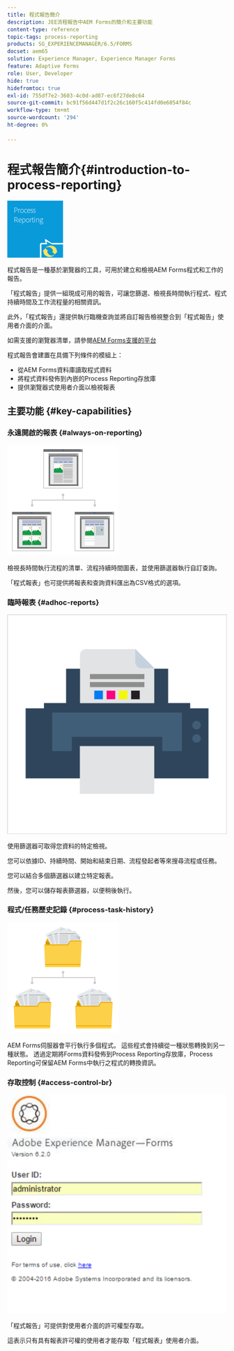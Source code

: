 ```yaml
---
title: 程式報告簡介
description: JEE流程報告中AEM Forms的簡介和主要功能
content-type: reference
topic-tags: process-reporting
products: SG_EXPERIENCEMANAGER/6.5/FORMS
docset: aem65
solution: Experience Manager, Experience Manager Forms
feature: Adaptive Forms
role: User, Developer
hide: true
hidefromtoc: true
exl-id: 755df7e2-3603-4c0d-ad07-ec6f27de8c64
source-git-commit: bc91f56d447d1f2c26c160f5c414fd0e6054f84c
workflow-type: tm+mt
source-wordcount: '294'
ht-degree: 0%

---
```


# 程式報告簡介{#introduction-to-process-reporting}

![處理報告](assets/process-reporting.png)

程式報告是一種基於瀏覽器的工具，可用於建立和檢視AEM Forms程式和工作的報告。

「程式報告」提供一組現成可用的報告，可讓您篩選、檢視長時間執行程式、程式持續時間及工作流程量的相關資訊。

此外，「程式報告」還提供執行臨機查詢並將自訂報告檢視整合到「程式報告」使用者介面的介面。

如需支援的瀏覽器清單，請參閱[AEM Forms支援的平台](/help/sites-deploying/technical-requirements.md)

程式報告會建置在具備下列條件的模組上：

* 從AEM Forms資料庫讀取程式資料
* 將程式資料發佈到內嵌的Process Reporting存放庫
* 提供瀏覽器式使用者介面以檢視報表

## 主要功能 {#key-capabilities}

### 永遠開啟的報表 {#always-on-reporting}

![網站管理](assets/site-management.png)

檢視長時間執行流程的清單、流程持續時間圖表，並使用篩選器執行自訂查詢。

「程式報表」也可提供將報表和查詢資料匯出為CSV格式的選項。

### 臨時報表 {#adhoc-reports}

![print-&amp;-color](assets/print-&-colour.png)

使用篩選器可取得您資料的特定檢視。

您可以依據ID、持續時間、開始和結束日期、流程發起者等來搜尋流程或任務。

您可以結合多個篩選器以建立特定報表。

然後，您可以儲存報表篩選器，以便稍後執行。

### 程式/任務歷史記錄 {#process-task-history}

![檔案管理](assets/file-management.png)

AEM Forms伺服器會平行執行多個程式。 這些程式會持續從一種狀態轉換到另一種狀態。 透過定期將Forms資料發佈到Process Reporting存放庫，Process Reporting可保留AEM Forms中執行之程式的轉換資訊。

### 存取控制 {#access-control-br}

![未命名](assets/untitled.png)

「程式報告」可提供對使用者介面的許可權型存取。

這表示只有具有報表許可權的使用者才能存取「程式報表」使用者介面。
